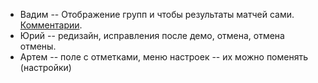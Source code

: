 * Вадим -- Отображение групп и чтобы результаты матчей сами. [Комментарии](https://github.com/VadikDyachkov/FootballEditor16/blob/master/review/Demo_2.md).
* Юрий -- редизайн, исправления после демо, отмена, отмена отмены.
* Артем -- поле с отметками, меню настроек -- их можно поменять (настройки)
